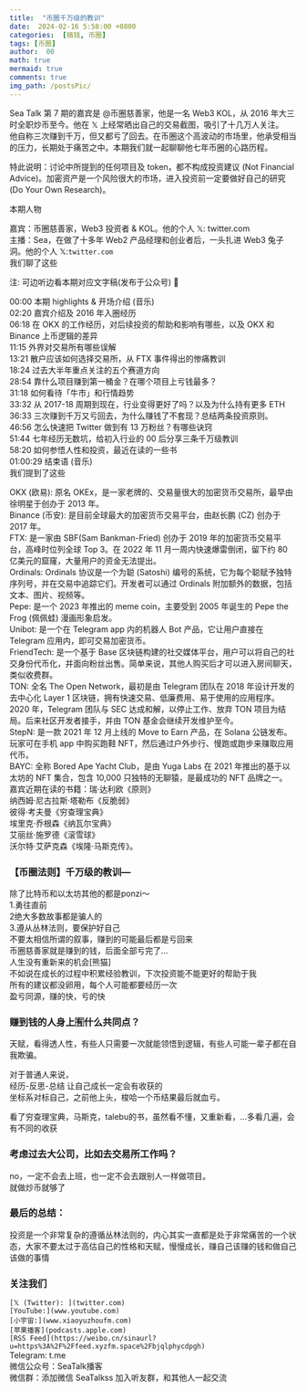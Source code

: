 ```yaml
---
title:  "币圈千万级的教训"
date:  2024-02-16 5:58:00 +0800
categories:  [搞钱, 币圈] 
tags: [币圈]     
author:  00                    
math: true
mermaid: true
comments: true
img_path: /postsPic/
---
```

Sea Talk 第 7 期的嘉宾是 @币圈慈善家，他是一名 Web3 KOL，从 2016 年大三时全职炒币至今。他在 𝕏 上经常晒出自己的交易截图，吸引了十几万人关注。<br>
他自称三次赚到千万，但又都亏了回去。在币圈这个高波动的市场里，他承受相当的压力，长期处于痛苦之中。本期我们就一起聊聊他七年币圈的心路历程。<br>

特此说明：讨论中所提到的任何项目及 token，都不构成投资建议 (Not Financial Advice)。加密资产是一个风险很大的市场，进入投资前一定要做好自己的研究 (Do Your Own Research)。<br>

本期人物<br>

嘉宾：币圈慈善家，Web3 投资者 & KOL。他的个人 𝕏: twitter.com <br>
主播：Sea，在做了十多年 Web2 产品经理和创业者后，一头扎进 Web3 兔子洞。他的个人 𝕏:`twitter.com`<br>
我们聊了这些<br>

注: 可边听边看本期对应文字稿(发布于公众号) 📖

00:00 本期 highlights & 开场介绍 (音乐)<br>
02:20 嘉宾介绍及 2016 年入圈经历<br>
06:18 在 OKX 的工作经历，对后续投资的帮助和影响有哪些，以及 OKX 和 Binance 上币逻辑的差异<br>
11:15 外界对交易所有哪些误解<br>
13:21 散户应该如何选择交易所，从 FTX 事件得出的惨痛教训<br>
18:24 过去大半年重点关注的五个赛道方向<br>
28:54 靠什么项目赚到第一桶金？在哪个项目上亏钱最多？<br>
31:18 如何看待「牛市」和行情趋势<br>
33:32 从 2017-18 周期到现在，行业变得更好了吗？以及为什么持有更多 ETH<br>
36:33 三次赚到千万又亏回去，为什么赚钱了不套现？总结两条投资原则。<br>
46:56 怎么快速把 Twitter 做到有 13 万粉丝？有哪些诀窍<br>
51:44 七年经历无数坑，给初入行业的 00 后分享三条千万级教训<br>
58:20 如何参悟人性和投资，最近在读的一些书<br>
01:00:29 结束语 (音乐)<br>
我们提到了这些<br>

OKX (欧易): 原名 OKEx，是一家老牌的、交易量很大的加密货币交易所，最早由徐明星于创办于 2013 年。<br>
Binance (币安): 是目前全球最大的加密货币交易平台，由赵长鹏 (CZ) 创办于 2017 年。<br>
FTX: 是一家由 SBF(Sam Bankman-Fried) 创办于 2019 年的加密货币交易平台，高峰时位列全球 Top 3。在 2022 年 11 月一周内快速爆雷倒闭，留下约 80 亿美元的窟窿，大量用户的资金无法提出。<br>
Ordinals: Ordinals 协议是一个为聪 (Satoshi) 编号的系统，它为每个聪赋予独特序列号，并在交易中追踪它们。开发者可以通过 Ordinals 附加额外的数据，包括文本、图片、视频等。<br>
Pepe: 是一个 2023 年推出的 meme coin，主要受到 2005 年诞生的 Pepe the Frog (佩佩蛙) 漫画形象启发。<br>
Unibot: 是一个在 Telegram app 内的机器人 Bot 产品，它让用户直接在 Telegram 应用内，即可交易加密货币。<br>
FriendTech: 是一个基于 Base 区块链构建的社交媒体平台，用户可以将自己的社交身份代币化，并面向粉丝出售。简单来说，其他人购买后才可以进入房间聊天，类似收费群。<br>
TON: 全名 The Open Network，最初是由 Telegram 团队在 2018 年设计开发的去中心化 Layer 1 区块链，拥有快速交易、低廉费用、易于使用的应用程序。2020 年，Telegram 团队与 SEC 达成和解，以停止工作、放弃 TON 项目为结局。后来社区开发者接手，并由 TON 基金会继续开发维护至今。<br>
StepN: 是一款 2021 年 12 月上线的 Move to Earn 产品，在 Solana 公链发布。 玩家可在手机 app 中购买跑鞋 NFT，然后通过户外步行、慢跑或跑步来赚取应用代币。<br>
BAYC: 全称 Bored Ape Yacht Club，是由 Yuga Labs 在 2021 年推出的基于以太坊的 NFT 集合，包含 10,000 只独特的无聊猿，是最成功的 NFT 品牌之一。<br>
嘉宾近期在读的书籍：瑞·达利欧《原则》<br>
纳西姆·尼古拉斯·塔勒布《反脆弱》<br>
彼得·考夫曼《穷查理宝典》<br>
埃里克·乔根森《纳瓦尔宝典》<br>
艾丽丝·施罗德《滚雪球》<br>
沃尔特·艾萨克森《埃隆·马斯克传》。<br>

### 【币圈法则】千万级的教训—<br>
除了比特币和以太坊其他的都是ponzi～<br>
1.勇往直前<br>
2绝大多数故事都是骗人的<br>
3.遵从丛林法则，要保护好自己<br>
不要太相信所谓的叙事，赚到的可能最后都是亏回来<br>
币圈慈善家就是赚到的钱，后面全部亏完了…<br>
人生没有重新来的机会[熊猫]<br>
不如说在成长的过程中积累经验教训，下次投资能不能更好的帮助于我<br>
所有的建议都没卵用，每个人可能都要经历一次<br>
盈亏同源，赚的快，亏的快<br>

### 赚到钱的人身上🈶️什么共同点？<br>
天赋，看得透人性，有些人只需要一次就能领悟到逻辑，有些人可能一辈子都在自我欺骗。<br>

对于普通人来说，<br>
经历-反思-总结 让自己成长一定会有收获的<br>
坐标系对标自己，之前他上头，梭哈一个币结果最后就血亏。<br>

看了穷查理宝典，马斯克，talebu的书，虽然看不懂，又重新看，…多看几遍，会有不同的收获<br>

### 考虑过去大公司，比如去交易所工作吗？<br>

no，一定不会去上班，也一定不会去跟别人一样做项目。<br>
就做炒币就够了<br>

### 最后的总结：<br>
投资是一个非常复杂的遵循丛林法则的，内心其实一直都是处于非常痛苦的一个状态，大家不要太过于高估自己的性格和天赋，慢慢成长，赚自己该赚的钱和做自己该做的事情<br>

### 关注我们<br>

`[𝕏 (Twitter): ](twitter.com)`<br>
`[YouTube:](www.youtube.com)`<br>
`[小宇宙:](www.xiaoyuzhoufm.com)`<br>
`[苹果播客](podcasts.apple.com)`<br>
`[RSS Feed](https://weibo.cn/sinaurl?u=https%3A%2F%2Ffeed.xyzfm.space%2Fbjqlphycdpgh)` <br>
Telegram: t.me<br>
微信公众号：SeaTalk播客<br>
微信群：添加微信 SeaTalkss 加入听友群，和其他人一起交流<br>
